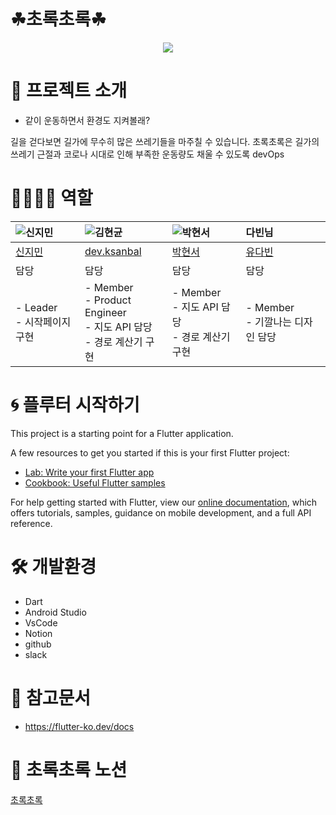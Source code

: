 ﻿# ☘초록초록☘
<p align="center"><img src="https://user-images.githubusercontent.com/86641936/152553190-f113fba4-c53a-42be-8ad9-5ebcfe84af7f.PNG"/>


# 🔎 프로젝트 소개
* 같이 운동하면서 환경도 지켜볼래?
  
길을 걷다보면 길가에 무수히 많은 쓰레기들을 마주칠 수 있습니다. 초록초록은 길가의 쓰레기 근절과 코로나 시대로 인해 부족한 운동량도 채울 수 있도록  devOps
 

# 👨‍👨‍👧‍👧 역할

|![신지민](https://user-images.githubusercontent.com/86641936/152567027-4759cf27-2a64-4159-a17e-2a7a8808248c.png)|![김현균](https://user-images.githubusercontent.com/86641936/152566954-9d4674a1-fd21-4b1b-9ef3-e3d4bd57947b.jpg)|![박현서](https://user-images.githubusercontent.com/86641936/152567037-0f33ec6a-b086-4986-807f-186786d2f0fe.jpg)|다빈님|
|:---|:---|:---|:---|
| [신지민](https://github.com/JJIMINSHIN) |[dev.ksanbal](https://github.com/Ksanbal)| [박현서](https://github.com/hyena0608)|[유다빈](https://github.com/ydb9607)|
| 담당 | 담당 | 담당 | 담당 |
|- Leader <br> - 시작페이지 구현 <br>  |- Member <br> - Product Engineer <br> - 지도 API 담당 <br> - 경로 계산기 구현|- Member <br>- 지도 API 담당 <br>- 경로 계산기 구현	|- Member <br> - 기깔나는 디자인 담당|
  
  
# 🌀 플루터 시작하기
  This project is a starting point for a Flutter application.

A few resources to get you started if this is your first Flutter project:

- [Lab: Write your first Flutter app](https://flutter.dev/docs/get-started/codelab)
- [Cookbook: Useful Flutter samples](https://flutter.dev/docs/cookbook)

For help getting started with Flutter, view our
[online documentation](https://flutter.dev/docs), which offers tutorials,
samples, guidance on mobile development, and a full API reference.

# 🛠 개발환경

  - Dart
  - Android Studio
  - VsCode
  - Notion
  - github
  - slack
 
 
# 🔗 참고문서

  - https://flutter-ko.dev/docs 

# 📌 초록초록 노션
  [초록초록](https://www.notion.so/GDSC-2022-Winter-2a14b3c05c0842c0a41ccabaebae3e73)
